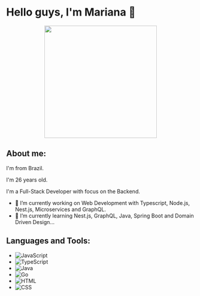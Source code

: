 # Hello guys, I'm Mariana 👋

<div align="center">
  <img src="https://media0.giphy.com/media/hpXdHPfFI5wTABdDx9/giphy.gif?cid=ecf05e479c3nmvpsux21lrz48l7nvey1h5i6nbusadcge3oo&rid=giphy.gif&ct=g" width="300"/>
</div>

## About me:

<p>I'm from Brazil.</p> 
<p>I'm 26 years old.</p>
<p>I'm a Full-Stack Developer with focus on the Backend.</p>

- 🔭 I’m currently working on Web Development with Typescript, Node.js, Nest.js, Microservices and GraphQL.
- 🌱 I’m currently learning Nest.js, GraphQL, Java, Spring Boot and Domain Driven Design...
<!--
- 📫 How to reach me: <a href="[https://www.linkedin.com/in/seu-usuário-linkedln-aqui](https://www.linkedin.com/in/dev-mariana/)" target="_blank"><img src="https://img.shields.io/badge/-LinkedIn-%230077B5?style=for-the-badge&logo=linkedin&logoColor=white" target="_blank"></a>   
-->

## Languages and Tools:

<!-- <div>
  <img src="https://cdn.jsdelivr.net/gh/devicons/devicon/icons/javascript/javascript-original.svg" width="40" height="40" />
  <img src= "https://cdn.jsdelivr.net/gh/devicons/devicon/icons/typescript/typescript-original.svg" width="40" height="40" />
  <img src="https://cdn.jsdelivr.net/gh/devicons/devicon/icons/angularjs/angularjs-plain.svg" width="40" height="40" />       
  <img src="https://cdn.jsdelivr.net/gh/devicons/devicon/icons/nodejs/nodejs-original.svg" width="40" height="40" />        
  <img src="https://cdn.jsdelivr.net/gh/devicons/devicon/icons/nestjs/nestjs-plain.svg" width="40" height="40" />
  <img src="https://cdn.jsdelivr.net/gh/devicons/devicon/icons/express/express-original-wordmark.svg" width="40" height="40" />
  <img src="https://cdn.jsdelivr.net/gh/devicons/devicon/icons/ionic/ionic-original.svg" width="40" height="40" />  
  <img src="https://cdn.jsdelivr.net/gh/devicons/devicon/icons/java/java-original-wordmark.svg" width="40" height="40" />
  <img src="https://cdn.jsdelivr.net/gh/devicons/devicon/icons/spring/spring-original.svg" width="40" height="40" />
  <img src="https://cdn.jsdelivr.net/gh/devicons/devicon/icons/mysql/mysql-original-wordmark.svg" width="40" height="40" />
  <img src="https://cdn.jsdelivr.net/gh/devicons/devicon/icons/postgresql/postgresql-plain-wordmark.svg" width="40" height="40" />
  <img src="https://cdn.jsdelivr.net/gh/devicons/devicon/icons/git/git-original.svg" width="40" height="40" />
  <img src="https://cdn.jsdelivr.net/gh/devicons/devicon/icons/graphql/graphql-plain.svg" width="40" height="40" />
</div> -->

- ![JavaScript](https://img.shields.io/badge/JavaScript-F7DF1E?style=for-the-badge&logo=javascript&logoColor=black)
- ![TypeScript](https://img.shields.io/badge/TypeScript-3178C6?style=for-the-badge&logo=typescript&logoColor=white)
- ![Java](https://img.shields.io/badge/Java-007396?style=for-the-badge&logo=java&logoColor=white)
- ![Go](https://img.shields.io/badge/Go-00ADD8?style=for-the-badge&logo=go&logoColor=white)
- ![HTML](https://img.shields.io/badge/HTML-E34F26?style=for-the-badge&logo=html5&logoColor=white)
- ![CSS](https://img.shields.io/badge/CSS-1572B6?style=for-the-badge&logo=css3&logoColor=white)
